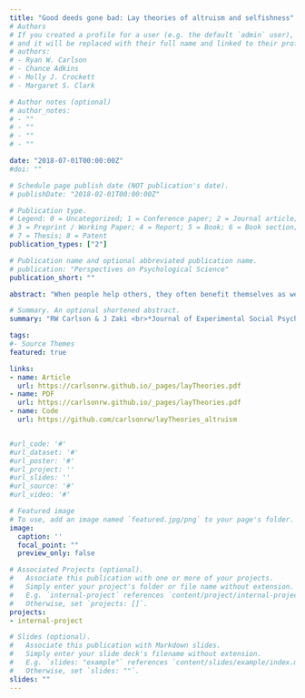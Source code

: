 ```yaml
---
title: "Good deeds gone bad: Lay theories of altruism and selfishness"
# Authors
# If you created a profile for a user (e.g. the default `admin` user), write the username (folder name) here 
# and it will be replaced with their full name and linked to their profile.
# authors:
# - Ryan W. Carlson
# - Chance Adkins
# - Molly J. Crockett
# - Margaret S. Clark

# Author notes (optional)
# author_notes:
# - ""
# - ""
# - ""
# - ""

date: "2018-07-01T00:00:00Z"
#doi: ""

# Schedule page publish date (NOT publication's date).
# publishDate: "2018-02-01T00:00:00Z"

# Publication type.
# Legend: 0 = Uncategorized; 1 = Conference paper; 2 = Journal article;
# 3 = Preprint / Working Paper; 4 = Report; 5 = Book; 6 = Book section;
# 7 = Thesis; 8 = Patent
publication_types: ["2"]

# Publication name and optional abbreviated publication name.
# publication: "Perspectives on Psychological Science"
publication_short: ""

abstract: "When people help others, they often benefit themselves as well. Do these benefits disqualify prosocial acts from being truly altruistic? Scientists and philosophers have long debated this question, but few have considered laypeople's beliefs about altruism. Here, we examine such lay theories surrounding altruism. Across two studies, observers read about agents who behaved prosocially. In some cases, agents benefitted materially, socially, or emotionally from their actions (self-oriented consequences); in other cases, they acted in order to accrue these benefits (self-oriented motives). Observers “penalized” actions that produced self-oriented consequences – rating them as less altruistic than actions involving no such benefit – unless these benefits were emotional. When agents' actions involved self-oriented motives, observers penalized them more harshly, viewing their behavior as more selfish than even clearly non-prosocial acts. These data suggest that lay theories distinguish between motives for, and “side effects” of, prosocial actions, converging with recent psychological theories of altruism."

# Summary. An optional shortened abstract.
summary: "RW Carlson & J Zaki <br>*Journal of Experimental Social Psychology* "

tags:
#- Source Themes
featured: true

links:
- name: Article 
  url: https://carlsonrw.github.io/_pages/layTheories.pdf
- name: PDF
  url: https://carlsonrw.github.io/_pages/layTheories.pdf
- name: Code
  url: https://github.com/carlsonrw/layTheories_altruism


#url_code: '#'
#url_dataset: '#'
#url_poster: '#'
#url_project: ''
#url_slides: ''
#url_source: '#'
#url_video: '#'

# Featured image
# To use, add an image named `featured.jpg/png` to your page's folder. 
image:
  caption: ''
  focal_point: ""
  preview_only: false

# Associated Projects (optional).
#   Associate this publication with one or more of your projects.
#   Simply enter your project's folder or file name without extension.
#   E.g. `internal-project` references `content/project/internal-project/index.md`.
#   Otherwise, set `projects: []`.
projects:
- internal-project

# Slides (optional).
#   Associate this publication with Markdown slides.
#   Simply enter your slide deck's filename without extension.
#   E.g. `slides: "example"` references `content/slides/example/index.md`.
#   Otherwise, set `slides: ""`.
slides: ""
---
```



